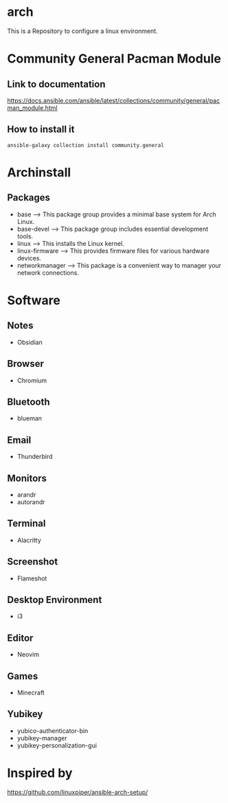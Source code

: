 # arch
This is a Repository to configure a linux environment. 
# Community General Pacman Module
## Link to documentation
https://docs.ansible.com/ansible/latest/collections/community/general/pacman_module.html
## How to install it
```
ansible-galaxy collection install community.general
```

# Archinstall 
## Packages
- base --> This package group provides a minimal base system for Arch Linux.
- base-devel --> This package group includes essential development tools.
- linux --> This installs the Linux kernel.
- linux-firmware --> This provides firmware files for various hardware devices.
- networkmanager --> This package is a convenient way to manager your network connections.

# Software
## Notes
- Obsidian
## Browser
- Chromium
## Bluetooth
- blueman
## Email
- Thunderbird
## Monitors
- arandr
- autorandr
## Terminal
- Alacritty
## Screenshot
- Flameshot
## Desktop Environment
- i3
## Editor
- Neovim
## Games
- Minecraft
## Yubikey
- yubico-authenticator-bin
- yubikey-manager
- yubikey-personalization-gui


# Inspired by
https://github.com/linuxpiper/ansible-arch-setup/
